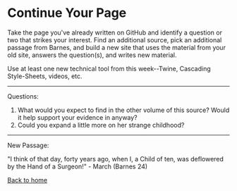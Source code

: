 # Continue Your Page

Take the page you've already written on GitHub and identify a question or two that strikes your interest.  Find an additional source, pick an additional passage from Barnes, and build a new site that uses the material from your old site, answers the question(s), and writes new material.

Use at least one new technical tool from this week--Twine, Cascading Style-Sheets, videos, etc.

---------------------------------------------------------------------------

Questions:

1. What would you expect to find in the other volume of this source?  Would it help support your evidence in anyway?
2. Could you expand a little more on her strange childhood? 

---------------------------------------------------------------------------

New Passage:

"I think of that day, forty years ago, when I, a Child of ten, was deflowered by the Hand of a Surgeon!" - March (Barnes 24)

[Back to home](https://gwilly.github.io/Glos-sog-ra-phy/) 
